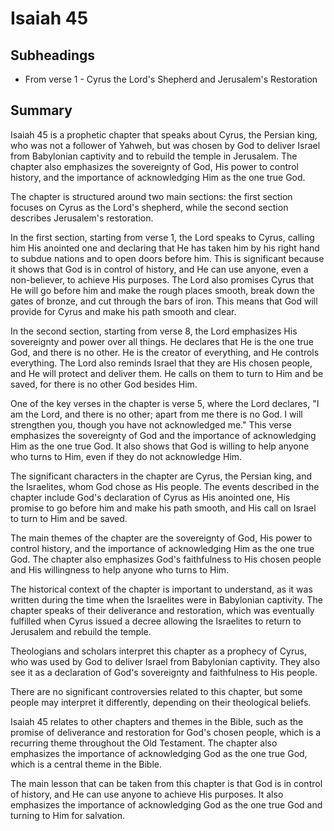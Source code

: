 # Isaiah 45

## Subheadings

* From verse 1 - Cyrus the Lord's Shepherd and Jerusalem's Restoration

## Summary

Isaiah 45 is a prophetic chapter that speaks about Cyrus, the Persian king, who was not a follower of Yahweh, but was chosen by God to deliver Israel from Babylonian captivity and to rebuild the temple in Jerusalem. The chapter also emphasizes the sovereignty of God, His power to control history, and the importance of acknowledging Him as the one true God.

The chapter is structured around two main sections: the first section focuses on Cyrus as the Lord's shepherd, while the second section describes Jerusalem's restoration.

In the first section, starting from verse 1, the Lord speaks to Cyrus, calling him His anointed one and declaring that He has taken him by his right hand to subdue nations and to open doors before him. This is significant because it shows that God is in control of history, and He can use anyone, even a non-believer, to achieve His purposes. The Lord also promises Cyrus that He will go before him and make the rough places smooth, break down the gates of bronze, and cut through the bars of iron. This means that God will provide for Cyrus and make his path smooth and clear.

In the second section, starting from verse 8, the Lord emphasizes His sovereignty and power over all things. He declares that He is the one true God, and there is no other. He is the creator of everything, and He controls everything. The Lord also reminds Israel that they are His chosen people, and He will protect and deliver them. He calls on them to turn to Him and be saved, for there is no other God besides Him.

One of the key verses in the chapter is verse 5, where the Lord declares, "I am the Lord, and there is no other; apart from me there is no God. I will strengthen you, though you have not acknowledged me." This verse emphasizes the sovereignty of God and the importance of acknowledging Him as the one true God. It also shows that God is willing to help anyone who turns to Him, even if they do not acknowledge Him.

The significant characters in the chapter are Cyrus, the Persian king, and the Israelites, whom God chose as His people. The events described in the chapter include God's declaration of Cyrus as His anointed one, His promise to go before him and make his path smooth, and His call on Israel to turn to Him and be saved.

The main themes of the chapter are the sovereignty of God, His power to control history, and the importance of acknowledging Him as the one true God. The chapter also emphasizes God's faithfulness to His chosen people and His willingness to help anyone who turns to Him.

The historical context of the chapter is important to understand, as it was written during the time when the Israelites were in Babylonian captivity. The chapter speaks of their deliverance and restoration, which was eventually fulfilled when Cyrus issued a decree allowing the Israelites to return to Jerusalem and rebuild the temple.

Theologians and scholars interpret this chapter as a prophecy of Cyrus, who was used by God to deliver Israel from Babylonian captivity. They also see it as a declaration of God's sovereignty and faithfulness to His people.

There are no significant controversies related to this chapter, but some people may interpret it differently, depending on their theological beliefs.

Isaiah 45 relates to other chapters and themes in the Bible, such as the promise of deliverance and restoration for God's chosen people, which is a recurring theme throughout the Old Testament. The chapter also emphasizes the importance of acknowledging God as the one true God, which is a central theme in the Bible.

The main lesson that can be taken from this chapter is that God is in control of history, and He can use anyone to achieve His purposes. It also emphasizes the importance of acknowledging God as the one true God and turning to Him for salvation.